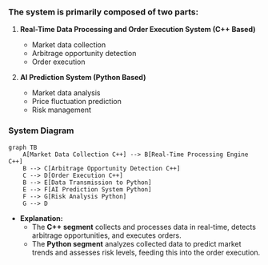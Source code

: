 ### The system is primarily composed of two parts:

1. **Real-Time Data Processing and Order Execution System (C++ Based)**
    - Market data collection
    - Arbitrage opportunity detection
    - Order execution
    
2.  **AI Prediction System (Python Based)**
    - Market data analysis
    - Price fluctuation prediction
    - Risk management

### System Diagram
```mermaid
graph TB
    A[Market Data Collection C++] --> B[Real-Time Processing Engine C++]
    B --> C[Arbitrage Opportunity Detection C++]
    C --> D[Order Execution C++]
    B --> E[Data Transmission to Python]
    E --> F[AI Prediction System Python]
    F --> G[Risk Analysis Python]
    G --> D

```
- **Explanation:**
    - The **C++ segment** collects and processes data in real-time, detects arbitrage opportunities, and executes orders.
    - The **Python segment** analyzes collected data to predict market trends and assesses risk levels, feeding this into the order execution.